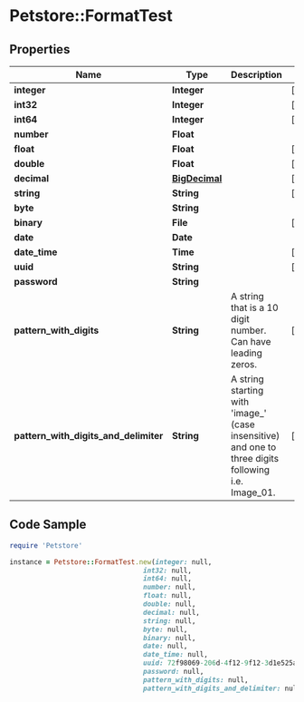 # Petstore::FormatTest

## Properties

Name | Type | Description | Notes
------------ | ------------- | ------------- | -------------
**integer** | **Integer** |  | [optional] 
**int32** | **Integer** |  | [optional] 
**int64** | **Integer** |  | [optional] 
**number** | **Float** |  | 
**float** | **Float** |  | [optional] 
**double** | **Float** |  | [optional] 
**decimal** | [**BigDecimal**](BigDecimal.md) |  | [optional] 
**string** | **String** |  | [optional] 
**byte** | **String** |  | 
**binary** | **File** |  | [optional] 
**date** | **Date** |  | 
**date_time** | **Time** |  | [optional] 
**uuid** | **String** |  | [optional] 
**password** | **String** |  | 
**pattern_with_digits** | **String** | A string that is a 10 digit number. Can have leading zeros. | [optional] 
**pattern_with_digits_and_delimiter** | **String** | A string starting with &#39;image_&#39; (case insensitive) and one to three digits following i.e. Image_01. | [optional] 

## Code Sample

```ruby
require 'Petstore'

instance = Petstore::FormatTest.new(integer: null,
                                 int32: null,
                                 int64: null,
                                 number: null,
                                 float: null,
                                 double: null,
                                 decimal: null,
                                 string: null,
                                 byte: null,
                                 binary: null,
                                 date: null,
                                 date_time: null,
                                 uuid: 72f98069-206d-4f12-9f12-3d1e525a8e84,
                                 password: null,
                                 pattern_with_digits: null,
                                 pattern_with_digits_and_delimiter: null)
```



